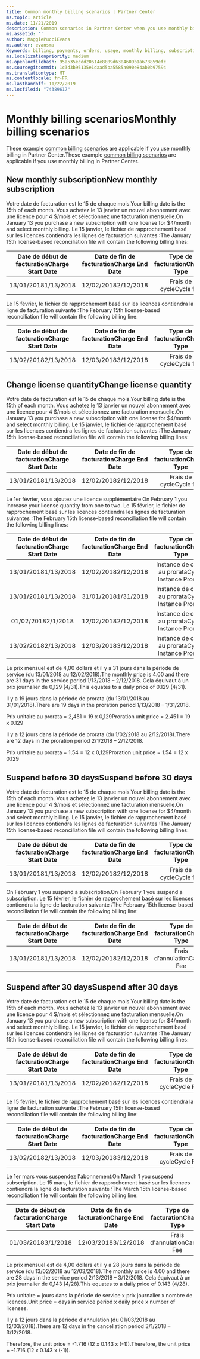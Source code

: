 ```yaml
---
title: Common monthly billing scenarios | Partner Center
ms.topic: article
ms.date: 11/21/2019
description: Common scenarios in Partner Center when you use monthly billing (such as adding new subscriptions, changing license quantity, and suspending subscriptions.)
ms.assetid: ''
author: MaggiePucciEvans
ms.author: evansma
Keywords: billing, payments, orders, usage, monthly billing, subscriptions, reconciliation file
ms.localizationpriority: medium
ms.openlocfilehash: 95a535ecdd20614e8809d6304609b1a678859efc
ms.sourcegitcommit: 1c3d3b95135e1daad5ba5585a090e84ab0b97594
ms.translationtype: MT
ms.contentlocale: fr-FR
ms.lasthandoff: 11/22/2019
ms.locfileid: "74389617"
---
```

# <a name="monthly-billing-scenarios"></a><span data-ttu-id="d1fc7-104">Monthly billing scenarios</span><span class="sxs-lookup"><span data-stu-id="d1fc7-104">Monthly billing scenarios</span></span>

<span data-ttu-id="d1fc7-105">These example [common billing scenarios](common-billing-scenarios.md) are applicable if you use monthly billing in Partner Center.</span><span class="sxs-lookup"><span data-stu-id="d1fc7-105">These example [common billing scenarios](common-billing-scenarios.md) are applicable if you use monthly billing in Partner Center.</span></span>

## <a name="new-monthly-subscription"></a><span data-ttu-id="d1fc7-106">New monthly subscription</span><span class="sxs-lookup"><span data-stu-id="d1fc7-106">New monthly subscription</span></span>

<span data-ttu-id="d1fc7-107">Votre date de facturation est le 15 de chaque mois.</span><span class="sxs-lookup"><span data-stu-id="d1fc7-107">Your billing date is the 15th of each month.</span></span> <span data-ttu-id="d1fc7-108">Vous achetez le 13 janvier un nouvel abonnement avec une licence pour 4 $/mois et sélectionnez une facturation mensuelle.</span><span class="sxs-lookup"><span data-stu-id="d1fc7-108">On January 13 you purchase a new subscription with one license for $4/month and select monthly billing.</span></span> <span data-ttu-id="d1fc7-109">Le 15 janvier, le fichier de rapprochement basé sur les licences contiendra les lignes de facturation suivantes :</span><span class="sxs-lookup"><span data-stu-id="d1fc7-109">The January 15th license-based reconciliation file will contain the following billing lines:</span></span>

|<span data-ttu-id="d1fc7-110">Date de début de facturation</span><span class="sxs-lookup"><span data-stu-id="d1fc7-110">Charge Start Date</span></span> |<span data-ttu-id="d1fc7-111">Date de fin de facturation</span><span class="sxs-lookup"><span data-stu-id="d1fc7-111">Charge End Date</span></span> |<span data-ttu-id="d1fc7-112">Type de facturation</span><span class="sxs-lookup"><span data-stu-id="d1fc7-112">Charge Type</span></span> |<span data-ttu-id="d1fc7-113">Prix unitaire</span><span class="sxs-lookup"><span data-stu-id="d1fc7-113">Unit Price</span></span> |<span data-ttu-id="d1fc7-114">Quantité</span><span class="sxs-lookup"><span data-stu-id="d1fc7-114">Quantity</span></span> |<span data-ttu-id="d1fc7-115">Montant</span><span class="sxs-lookup"><span data-stu-id="d1fc7-115">Amount</span></span> |
|       :---:      |    :---:       | :---:      |:---:      |:---:    |:---:  |
|<span data-ttu-id="d1fc7-116">13/01/2018</span><span class="sxs-lookup"><span data-stu-id="d1fc7-116">1/13/2018</span></span>         |<span data-ttu-id="d1fc7-117">12/02/2018</span><span class="sxs-lookup"><span data-stu-id="d1fc7-117">2/12/2018</span></span>    |<span data-ttu-id="d1fc7-118">Frais de cycle</span><span class="sxs-lookup"><span data-stu-id="d1fc7-118">Cycle fee</span></span>   |<span data-ttu-id="d1fc7-119">4,00</span><span class="sxs-lookup"><span data-stu-id="d1fc7-119">4.00</span></span>       |<span data-ttu-id="d1fc7-120">1</span><span class="sxs-lookup"><span data-stu-id="d1fc7-120">1</span></span>        |<span data-ttu-id="d1fc7-121">4,00</span><span class="sxs-lookup"><span data-stu-id="d1fc7-121">4.00</span></span> |

<span data-ttu-id="d1fc7-122">Le 15 février, le fichier de rapprochement basé sur les licences contiendra la ligne de facturation suivante :</span><span class="sxs-lookup"><span data-stu-id="d1fc7-122">The February 15th license-based reconciliation file will contain the following billing line:</span></span>

|<span data-ttu-id="d1fc7-123">Date de début de facturation</span><span class="sxs-lookup"><span data-stu-id="d1fc7-123">Charge Start Date</span></span> |<span data-ttu-id="d1fc7-124">Date de fin de facturation</span><span class="sxs-lookup"><span data-stu-id="d1fc7-124">Charge End Date</span></span> |<span data-ttu-id="d1fc7-125">Type de facturation</span><span class="sxs-lookup"><span data-stu-id="d1fc7-125">Charge Type</span></span> |<span data-ttu-id="d1fc7-126">Prix unitaire</span><span class="sxs-lookup"><span data-stu-id="d1fc7-126">Unit Price</span></span> |<span data-ttu-id="d1fc7-127">Quantité</span><span class="sxs-lookup"><span data-stu-id="d1fc7-127">Quantity</span></span> |<span data-ttu-id="d1fc7-128">Montant</span><span class="sxs-lookup"><span data-stu-id="d1fc7-128">Amount</span></span> |
|       :---:      |    :---:       | :---:      |:---:      |:---:    |:---:  |
|<span data-ttu-id="d1fc7-129">13/02/2018</span><span class="sxs-lookup"><span data-stu-id="d1fc7-129">2/13/2018</span></span>         |<span data-ttu-id="d1fc7-130">12/03/2018</span><span class="sxs-lookup"><span data-stu-id="d1fc7-130">3/12/2018</span></span>    |<span data-ttu-id="d1fc7-131">Frais de cycle</span><span class="sxs-lookup"><span data-stu-id="d1fc7-131">Cycle fee</span></span>   |<span data-ttu-id="d1fc7-132">4,00</span><span class="sxs-lookup"><span data-stu-id="d1fc7-132">4.00</span></span>       |<span data-ttu-id="d1fc7-133">1</span><span class="sxs-lookup"><span data-stu-id="d1fc7-133">1</span></span>        |<span data-ttu-id="d1fc7-134">4,00</span><span class="sxs-lookup"><span data-stu-id="d1fc7-134">4.00</span></span> |

## <a name="change-license-quantity"></a><span data-ttu-id="d1fc7-135">Change license quantity</span><span class="sxs-lookup"><span data-stu-id="d1fc7-135">Change license quantity</span></span>

<span data-ttu-id="d1fc7-136">Votre date de facturation est le 15 de chaque mois.</span><span class="sxs-lookup"><span data-stu-id="d1fc7-136">Your billing date is the 15th of each month.</span></span> <span data-ttu-id="d1fc7-137">Vous achetez le 13 janvier un nouvel abonnement avec une licence pour 4 $/mois et sélectionnez une facturation mensuelle.</span><span class="sxs-lookup"><span data-stu-id="d1fc7-137">On January 13 you purchase a new subscription with one license for $4/month and select monthly billing.</span></span> <span data-ttu-id="d1fc7-138">Le 15 janvier, le fichier de rapprochement basé sur les licences contiendra les lignes de facturation suivantes :</span><span class="sxs-lookup"><span data-stu-id="d1fc7-138">The January 15th license-based reconciliation file will contain the following billing lines:</span></span>

|<span data-ttu-id="d1fc7-139">Date de début de facturation</span><span class="sxs-lookup"><span data-stu-id="d1fc7-139">Charge Start Date</span></span> |<span data-ttu-id="d1fc7-140">Date de fin de facturation</span><span class="sxs-lookup"><span data-stu-id="d1fc7-140">Charge End Date</span></span> |<span data-ttu-id="d1fc7-141">Type de facturation</span><span class="sxs-lookup"><span data-stu-id="d1fc7-141">Charge Type</span></span> |<span data-ttu-id="d1fc7-142">Prix unitaire</span><span class="sxs-lookup"><span data-stu-id="d1fc7-142">Unit Price</span></span> |<span data-ttu-id="d1fc7-143">Quantité</span><span class="sxs-lookup"><span data-stu-id="d1fc7-143">Quantity</span></span> |<span data-ttu-id="d1fc7-144">Montant</span><span class="sxs-lookup"><span data-stu-id="d1fc7-144">Amount</span></span> |
|       :---:      |    :---:       | :---:      |:---:      |:---:    |:---:  |
|<span data-ttu-id="d1fc7-145">13/01/2018</span><span class="sxs-lookup"><span data-stu-id="d1fc7-145">1/13/2018</span></span>         |<span data-ttu-id="d1fc7-146">12/02/2018</span><span class="sxs-lookup"><span data-stu-id="d1fc7-146">2/12/2018</span></span>    |<span data-ttu-id="d1fc7-147">Frais de cycle</span><span class="sxs-lookup"><span data-stu-id="d1fc7-147">Cycle fee</span></span>   |<span data-ttu-id="d1fc7-148">4,00</span><span class="sxs-lookup"><span data-stu-id="d1fc7-148">4.00</span></span>       |<span data-ttu-id="d1fc7-149">1</span><span class="sxs-lookup"><span data-stu-id="d1fc7-149">1</span></span>        |<span data-ttu-id="d1fc7-150">4,00</span><span class="sxs-lookup"><span data-stu-id="d1fc7-150">4.00</span></span>    |

<span data-ttu-id="d1fc7-151">Le 1er février, vous ajoutez une licence supplémentaire.</span><span class="sxs-lookup"><span data-stu-id="d1fc7-151">On February 1 you increase your license quantity from one to two.</span></span> <span data-ttu-id="d1fc7-152">Le 15 février, le fichier de rapprochement basé sur les licences contiendra les lignes de facturation suivantes :</span><span class="sxs-lookup"><span data-stu-id="d1fc7-152">The February 15th license-based reconciliation file will contain the following billing lines:</span></span>

|<span data-ttu-id="d1fc7-153">Date de début de facturation</span><span class="sxs-lookup"><span data-stu-id="d1fc7-153">Charge Start Date</span></span> |<span data-ttu-id="d1fc7-154">Date de fin de facturation</span><span class="sxs-lookup"><span data-stu-id="d1fc7-154">Charge End Date</span></span> |<span data-ttu-id="d1fc7-155">Type de facturation</span><span class="sxs-lookup"><span data-stu-id="d1fc7-155">Charge Type</span></span> |<span data-ttu-id="d1fc7-156">Prix unitaire</span><span class="sxs-lookup"><span data-stu-id="d1fc7-156">Unit Price</span></span> |<span data-ttu-id="d1fc7-157">Quantité</span><span class="sxs-lookup"><span data-stu-id="d1fc7-157">Quantity</span></span> |<span data-ttu-id="d1fc7-158">Montant</span><span class="sxs-lookup"><span data-stu-id="d1fc7-158">Amount</span></span> |
|       :---:      |    :---:       | :---:      |:---:      |:---:    |:---:  |
| <span data-ttu-id="d1fc7-159">13/01/2018</span><span class="sxs-lookup"><span data-stu-id="d1fc7-159">1/13/2018</span></span>        |<span data-ttu-id="d1fc7-160">12/02/2018</span><span class="sxs-lookup"><span data-stu-id="d1fc7-160">2/12/2018</span></span>    |<span data-ttu-id="d1fc7-161">Instance de cycle au prorata</span><span class="sxs-lookup"><span data-stu-id="d1fc7-161">Cycle Instance Prorate</span></span>   |<span data-ttu-id="d1fc7-162">-4,00</span><span class="sxs-lookup"><span data-stu-id="d1fc7-162">-4.00</span></span>       |<span data-ttu-id="d1fc7-163">1</span><span class="sxs-lookup"><span data-stu-id="d1fc7-163">1</span></span>        |<span data-ttu-id="d1fc7-164">-4,00</span><span class="sxs-lookup"><span data-stu-id="d1fc7-164">-4.00</span></span>   |
|<span data-ttu-id="d1fc7-165">13/01/2018</span><span class="sxs-lookup"><span data-stu-id="d1fc7-165">1/13/2018</span></span>         |<span data-ttu-id="d1fc7-166">31/01/2018</span><span class="sxs-lookup"><span data-stu-id="d1fc7-166">1/31/2018</span></span>    | <span data-ttu-id="d1fc7-167">Instance de cycle au prorata</span><span class="sxs-lookup"><span data-stu-id="d1fc7-167">Cycle Instance Prorate</span></span>   |<span data-ttu-id="d1fc7-168">2,45</span><span class="sxs-lookup"><span data-stu-id="d1fc7-168">2.45</span></span>       |<span data-ttu-id="d1fc7-169">1</span><span class="sxs-lookup"><span data-stu-id="d1fc7-169">1</span></span>        |<span data-ttu-id="d1fc7-170">2,45</span><span class="sxs-lookup"><span data-stu-id="d1fc7-170">2.45</span></span>    |
|<span data-ttu-id="d1fc7-171">01/02/2018</span><span class="sxs-lookup"><span data-stu-id="d1fc7-171">2/1/2018</span></span>         |<span data-ttu-id="d1fc7-172">12/02/2018</span><span class="sxs-lookup"><span data-stu-id="d1fc7-172">2/12/2018</span></span>    | <span data-ttu-id="d1fc7-173">Instance de cycle au prorata</span><span class="sxs-lookup"><span data-stu-id="d1fc7-173">Cycle Instance Prorate</span></span>   |<span data-ttu-id="d1fc7-174">1,55</span><span class="sxs-lookup"><span data-stu-id="d1fc7-174">1.55</span></span>       |<span data-ttu-id="d1fc7-175">2</span><span class="sxs-lookup"><span data-stu-id="d1fc7-175">2</span></span>        |<span data-ttu-id="d1fc7-176">3,10</span><span class="sxs-lookup"><span data-stu-id="d1fc7-176">3.10</span></span>    |
|<span data-ttu-id="d1fc7-177">13/02/2018</span><span class="sxs-lookup"><span data-stu-id="d1fc7-177">2/13/2018</span></span>         |<span data-ttu-id="d1fc7-178">12/03/2018</span><span class="sxs-lookup"><span data-stu-id="d1fc7-178">3/12/2018</span></span>    | <span data-ttu-id="d1fc7-179">Instance de cycle au prorata</span><span class="sxs-lookup"><span data-stu-id="d1fc7-179">Cycle Instance Prorate</span></span>   |<span data-ttu-id="d1fc7-180">4,00</span><span class="sxs-lookup"><span data-stu-id="d1fc7-180">4.00</span></span>       |<span data-ttu-id="d1fc7-181">2</span><span class="sxs-lookup"><span data-stu-id="d1fc7-181">2</span></span>        |<span data-ttu-id="d1fc7-182">8,00</span><span class="sxs-lookup"><span data-stu-id="d1fc7-182">8.00</span></span>    |

<span data-ttu-id="d1fc7-183">Le prix mensuel est de 4,00 dollars et il y a 31 jours dans la période de service (du 13/01/2018 au 12/02/2018).</span><span class="sxs-lookup"><span data-stu-id="d1fc7-183">The monthly price is 4.00 and there are 31 days in the service period 1/13/2018 – 2/12/2018.</span></span> <span data-ttu-id="d1fc7-184">Cela équivaut à un prix journalier de 0,129 (4/31).</span><span class="sxs-lookup"><span data-stu-id="d1fc7-184">This equates to a daily price of 0.129 (4/31).</span></span>

<span data-ttu-id="d1fc7-185">Il y a 19 jours dans la période de prorata (du 13/01/2018 au 31/01/2018).</span><span class="sxs-lookup"><span data-stu-id="d1fc7-185">There are 19 days in the proration period 1/13/2018 – 1/31/2018.</span></span>

<span data-ttu-id="d1fc7-186">Prix unitaire au prorata = 2,451 = 19 x 0,129</span><span class="sxs-lookup"><span data-stu-id="d1fc7-186">Proration unit price = 2.451 = 19 x 0.129</span></span>

<span data-ttu-id="d1fc7-187">Il y a 12 jours dans la période de prorata (du 1/02/2018 au 2/12/2018).</span><span class="sxs-lookup"><span data-stu-id="d1fc7-187">There are 12 days in the proration period 2/1/2018 – 2/12/2018.</span></span>

<span data-ttu-id="d1fc7-188">Prix unitaire au prorata = 1,54 = 12 x 0,129</span><span class="sxs-lookup"><span data-stu-id="d1fc7-188">Proration unit price = 1.54 = 12 x 0.129</span></span>

## <a name="suspend-before-30-days"></a><span data-ttu-id="d1fc7-189">Suspend before 30 days</span><span class="sxs-lookup"><span data-stu-id="d1fc7-189">Suspend before 30 days</span></span>

<span data-ttu-id="d1fc7-190">Votre date de facturation est le 15 de chaque mois.</span><span class="sxs-lookup"><span data-stu-id="d1fc7-190">Your billing date is the 15th of each month.</span></span> <span data-ttu-id="d1fc7-191">Vous achetez le 13 janvier un nouvel abonnement avec une licence pour 4 $/mois et sélectionnez une facturation mensuelle.</span><span class="sxs-lookup"><span data-stu-id="d1fc7-191">On January 13 you purchase a new subscription with one license for $4/month and select monthly billing.</span></span> <span data-ttu-id="d1fc7-192">Le 15 janvier, le fichier de rapprochement basé sur les licences contiendra les lignes de facturation suivantes :</span><span class="sxs-lookup"><span data-stu-id="d1fc7-192">The January 15th license-based reconciliation file will contain the following billing lines:</span></span>

|<span data-ttu-id="d1fc7-193">Date de début de facturation</span><span class="sxs-lookup"><span data-stu-id="d1fc7-193">Charge Start Date</span></span> |<span data-ttu-id="d1fc7-194">Date de fin de facturation</span><span class="sxs-lookup"><span data-stu-id="d1fc7-194">Charge End Date</span></span> |<span data-ttu-id="d1fc7-195">Type de facturation</span><span class="sxs-lookup"><span data-stu-id="d1fc7-195">Charge Type</span></span> |<span data-ttu-id="d1fc7-196">Prix unitaire</span><span class="sxs-lookup"><span data-stu-id="d1fc7-196">Unit Price</span></span> |<span data-ttu-id="d1fc7-197">Quantité</span><span class="sxs-lookup"><span data-stu-id="d1fc7-197">Quantity</span></span> |<span data-ttu-id="d1fc7-198">Montant</span><span class="sxs-lookup"><span data-stu-id="d1fc7-198">Amount</span></span> |
|       :---:      |    :---:       | :---:      |:---:      |:---:    |:---:  |
|<span data-ttu-id="d1fc7-199">13/01/2018</span><span class="sxs-lookup"><span data-stu-id="d1fc7-199">1/13/2018</span></span>         |<span data-ttu-id="d1fc7-200">12/02/2018</span><span class="sxs-lookup"><span data-stu-id="d1fc7-200">2/12/2018</span></span>    |<span data-ttu-id="d1fc7-201">Frais de cycle</span><span class="sxs-lookup"><span data-stu-id="d1fc7-201">Cycle fee</span></span>   |<span data-ttu-id="d1fc7-202">4,00</span><span class="sxs-lookup"><span data-stu-id="d1fc7-202">4.00</span></span>       |<span data-ttu-id="d1fc7-203">1</span><span class="sxs-lookup"><span data-stu-id="d1fc7-203">1</span></span>        |<span data-ttu-id="d1fc7-204">4,00</span><span class="sxs-lookup"><span data-stu-id="d1fc7-204">4.00</span></span>    |

<span data-ttu-id="d1fc7-205">On February 1 you suspend a subscription.</span><span class="sxs-lookup"><span data-stu-id="d1fc7-205">On February 1 you suspend a subscription.</span></span> <span data-ttu-id="d1fc7-206">Le 15 février, le fichier de rapprochement basé sur les licences contiendra la ligne de facturation suivante :</span><span class="sxs-lookup"><span data-stu-id="d1fc7-206">The February 15th license-based reconciliation file will contain the following billing line:</span></span>

|<span data-ttu-id="d1fc7-207">Date de début de facturation</span><span class="sxs-lookup"><span data-stu-id="d1fc7-207">Charge Start Date</span></span> |<span data-ttu-id="d1fc7-208">Date de fin de facturation</span><span class="sxs-lookup"><span data-stu-id="d1fc7-208">Charge End Date</span></span> |<span data-ttu-id="d1fc7-209">Type de facturation</span><span class="sxs-lookup"><span data-stu-id="d1fc7-209">Charge Type</span></span> |<span data-ttu-id="d1fc7-210">Prix unitaire</span><span class="sxs-lookup"><span data-stu-id="d1fc7-210">Unit Price</span></span> |<span data-ttu-id="d1fc7-211">Quantité</span><span class="sxs-lookup"><span data-stu-id="d1fc7-211">Quantity</span></span> |<span data-ttu-id="d1fc7-212">Montant</span><span class="sxs-lookup"><span data-stu-id="d1fc7-212">Amount</span></span> |
|       :---:      |    :---:       | :---:      |:---:      |:---:    |:---:  |
<span data-ttu-id="d1fc7-213">13/01/2018</span><span class="sxs-lookup"><span data-stu-id="d1fc7-213">1/13/2018</span></span>|<span data-ttu-id="d1fc7-214">12/02/2018</span><span class="sxs-lookup"><span data-stu-id="d1fc7-214">2/12/2018</span></span>|<span data-ttu-id="d1fc7-215">Frais d'annulation</span><span class="sxs-lookup"><span data-stu-id="d1fc7-215">Cancel Fee</span></span>|<span data-ttu-id="d1fc7-216">-4,00</span><span class="sxs-lookup"><span data-stu-id="d1fc7-216">-4.00</span></span>|<span data-ttu-id="d1fc7-217">1</span><span class="sxs-lookup"><span data-stu-id="d1fc7-217">1</span></span>|<span data-ttu-id="d1fc7-218">-4,00</span><span class="sxs-lookup"><span data-stu-id="d1fc7-218">-4.00</span></span>

## <a name="suspend-after-30-days"></a><span data-ttu-id="d1fc7-219">Suspend after 30 days</span><span class="sxs-lookup"><span data-stu-id="d1fc7-219">Suspend after 30 days</span></span>

<span data-ttu-id="d1fc7-220">Votre date de facturation est le 15 de chaque mois.</span><span class="sxs-lookup"><span data-stu-id="d1fc7-220">Your billing date is the 15th of each month.</span></span> <span data-ttu-id="d1fc7-221">Vous achetez le 13 janvier un nouvel abonnement avec une licence pour 4 $/mois et sélectionnez une facturation mensuelle.</span><span class="sxs-lookup"><span data-stu-id="d1fc7-221">On January 13 you purchase a new subscription with one license for $4/month and select monthly billing.</span></span> <span data-ttu-id="d1fc7-222">Le 15 janvier, le fichier de rapprochement basé sur les licences contiendra les lignes de facturation suivantes :</span><span class="sxs-lookup"><span data-stu-id="d1fc7-222">The January 15th license-based reconciliation file will contain the following billing lines:</span></span>

|<span data-ttu-id="d1fc7-223">Date de début de facturation</span><span class="sxs-lookup"><span data-stu-id="d1fc7-223">Charge Start Date</span></span> |<span data-ttu-id="d1fc7-224">Date de fin de facturation</span><span class="sxs-lookup"><span data-stu-id="d1fc7-224">Charge End Date</span></span> |<span data-ttu-id="d1fc7-225">Type de facturation</span><span class="sxs-lookup"><span data-stu-id="d1fc7-225">Charge Type</span></span> |<span data-ttu-id="d1fc7-226">Prix unitaire</span><span class="sxs-lookup"><span data-stu-id="d1fc7-226">Unit Price</span></span> |<span data-ttu-id="d1fc7-227">Quantité</span><span class="sxs-lookup"><span data-stu-id="d1fc7-227">Quantity</span></span> |<span data-ttu-id="d1fc7-228">Montant</span><span class="sxs-lookup"><span data-stu-id="d1fc7-228">Amount</span></span> |
|       :---:      |    :---:       | :---:      |:---:      |:---:    |:---:  |
<span data-ttu-id="d1fc7-229">13/01/2018</span><span class="sxs-lookup"><span data-stu-id="d1fc7-229">1/13/2018</span></span>|<span data-ttu-id="d1fc7-230">12/02/2018</span><span class="sxs-lookup"><span data-stu-id="d1fc7-230">2/12/2018</span></span>|<span data-ttu-id="d1fc7-231">Frais de cycle</span><span class="sxs-lookup"><span data-stu-id="d1fc7-231">Cycle Fee</span></span>|<span data-ttu-id="d1fc7-232">4,00</span><span class="sxs-lookup"><span data-stu-id="d1fc7-232">4.00</span></span>|<span data-ttu-id="d1fc7-233">1</span><span class="sxs-lookup"><span data-stu-id="d1fc7-233">1</span></span>|<span data-ttu-id="d1fc7-234">4,00</span><span class="sxs-lookup"><span data-stu-id="d1fc7-234">4.00</span></span>

<span data-ttu-id="d1fc7-235">Le 15 février, le fichier de rapprochement basé sur les licences contiendra la ligne de facturation suivante :</span><span class="sxs-lookup"><span data-stu-id="d1fc7-235">The February 15th license-based reconciliation file will contain the following billing line:</span></span>

|<span data-ttu-id="d1fc7-236">Date de début de facturation</span><span class="sxs-lookup"><span data-stu-id="d1fc7-236">Charge Start Date</span></span> |<span data-ttu-id="d1fc7-237">Date de fin de facturation</span><span class="sxs-lookup"><span data-stu-id="d1fc7-237">Charge End Date</span></span> |<span data-ttu-id="d1fc7-238">Type de facturation</span><span class="sxs-lookup"><span data-stu-id="d1fc7-238">Charge Type</span></span> |<span data-ttu-id="d1fc7-239">Prix unitaire</span><span class="sxs-lookup"><span data-stu-id="d1fc7-239">Unit Price</span></span> |<span data-ttu-id="d1fc7-240">Quantité</span><span class="sxs-lookup"><span data-stu-id="d1fc7-240">Quantity</span></span> |<span data-ttu-id="d1fc7-241">Montant</span><span class="sxs-lookup"><span data-stu-id="d1fc7-241">Amount</span></span> |
|       :---:      |    :---:       | :---:      |:---:      |:---:    |:---:  |
<span data-ttu-id="d1fc7-242">13/02/2018</span><span class="sxs-lookup"><span data-stu-id="d1fc7-242">2/13/2018</span></span>|<span data-ttu-id="d1fc7-243">12/03/2018</span><span class="sxs-lookup"><span data-stu-id="d1fc7-243">3/12/2018</span></span>|<span data-ttu-id="d1fc7-244">Frais de cycle</span><span class="sxs-lookup"><span data-stu-id="d1fc7-244">Cycle Fee</span></span>|<span data-ttu-id="d1fc7-245">4,00</span><span class="sxs-lookup"><span data-stu-id="d1fc7-245">4.00</span></span>|<span data-ttu-id="d1fc7-246">1</span><span class="sxs-lookup"><span data-stu-id="d1fc7-246">1</span></span>|<span data-ttu-id="d1fc7-247">4,00</span><span class="sxs-lookup"><span data-stu-id="d1fc7-247">4.00</span></span>

<span data-ttu-id="d1fc7-248">Le 1er mars vous suspendez l'abonnement.</span><span class="sxs-lookup"><span data-stu-id="d1fc7-248">On March 1 you suspend subscription.</span></span> <span data-ttu-id="d1fc7-249">Le 15 mars, le fichier de rapprochement basé sur les licences contiendra la ligne de facturation suivante :</span><span class="sxs-lookup"><span data-stu-id="d1fc7-249">The March 15th license-based reconciliation file will contain the following billing line:</span></span>

|<span data-ttu-id="d1fc7-250">Date de début de facturation</span><span class="sxs-lookup"><span data-stu-id="d1fc7-250">Charge Start Date</span></span> |<span data-ttu-id="d1fc7-251">Date de fin de facturation</span><span class="sxs-lookup"><span data-stu-id="d1fc7-251">Charge End Date</span></span> |<span data-ttu-id="d1fc7-252">Type de facturation</span><span class="sxs-lookup"><span data-stu-id="d1fc7-252">Charge Type</span></span> |<span data-ttu-id="d1fc7-253">Prix unitaire</span><span class="sxs-lookup"><span data-stu-id="d1fc7-253">Unit Price</span></span> |<span data-ttu-id="d1fc7-254">Quantité</span><span class="sxs-lookup"><span data-stu-id="d1fc7-254">Quantity</span></span> |<span data-ttu-id="d1fc7-255">Montant</span><span class="sxs-lookup"><span data-stu-id="d1fc7-255">Amount</span></span> |
|       :---:      |    :---:       | :---:      |:---:      |:---:    |:---:  |
<span data-ttu-id="d1fc7-256">01/03/2018</span><span class="sxs-lookup"><span data-stu-id="d1fc7-256">3/1/2018</span></span>|<span data-ttu-id="d1fc7-257">12/03/2018</span><span class="sxs-lookup"><span data-stu-id="d1fc7-257">3/12/2018</span></span>|<span data-ttu-id="d1fc7-258">Frais d'annulation</span><span class="sxs-lookup"><span data-stu-id="d1fc7-258">Cancel Fee</span></span>|<span data-ttu-id="d1fc7-259">-1,72</span><span class="sxs-lookup"><span data-stu-id="d1fc7-259">-1.72</span></span>|<span data-ttu-id="d1fc7-260">1</span><span class="sxs-lookup"><span data-stu-id="d1fc7-260">1</span></span>|<span data-ttu-id="d1fc7-261">-1,72</span><span class="sxs-lookup"><span data-stu-id="d1fc7-261">-1.72</span></span>

<span data-ttu-id="d1fc7-262">Le prix mensuel est de 4,00 dollars et il y a 28 jours dans la période de service (du 13/02/2018 au 12/03/2018).</span><span class="sxs-lookup"><span data-stu-id="d1fc7-262">The monthly price is 4.00 and there are 28 days in the service period 2/13/2018 – 3/12/2018.</span></span> <span data-ttu-id="d1fc7-263">Cela équivaut à un prix journalier de 0,143 (4/28).</span><span class="sxs-lookup"><span data-stu-id="d1fc7-263">This equates to a daily price of 0.143 (4/28).</span></span>

<span data-ttu-id="d1fc7-264">Prix unitaire = jours dans la période de service x prix journalier x nombre de licences.</span><span class="sxs-lookup"><span data-stu-id="d1fc7-264">Unit price = days in service period x daily price x number of licenses.</span></span>

<span data-ttu-id="d1fc7-265">Il y a 12 jours dans la période d'annulation (du 01/03/2018 au 12/03/2018).</span><span class="sxs-lookup"><span data-stu-id="d1fc7-265">There are 12 days in the cancellation period 3/1/2018 – 3/12/2018.</span></span>

<span data-ttu-id="d1fc7-266">Therefore, the unit price = -1.716 (12 x 0.143 x (-1)).</span><span class="sxs-lookup"><span data-stu-id="d1fc7-266">Therefore, the unit price = -1.716 (12 x 0.143 x (-1)).</span></span>
